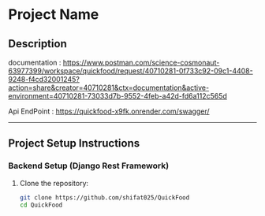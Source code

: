 # Project Name

## Description
documentation : https://www.postman.com/science-cosmonaut-63977399/workspace/quickfood/request/40710281-0f733c92-09c1-4408-9248-f4cd32001245?action=share&creator=40710281&ctx=documentation&active-environment=40710281-73033d7b-9552-4feb-a42d-fd6a112c565d

Api EndPoint : https://quickfood-x9fk.onrender.com/swagger/

---

## Project Setup Instructions




### Backend Setup (Django Rest Framework)

1. Clone the repository:
   ```bash
   git clone https://github.com/shifat025/QuickFood
   cd QuickFood

